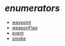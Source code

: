 # ***enumerators***
- [waypoint](./1.waypoint/README.md)
- [weaponFlag](./2.weaponFlag/README.md)
- [event](./3.event/README.md)
- [smoke](./4.smoke/README.md)